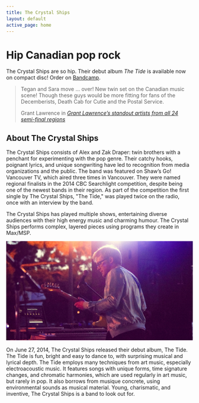 ```yaml
---
title: The Crystal Ships
layout: default
active_page: home
---
```


<div class="box">
  <div class="box-content">
    <h1>Hip Canadian pop rock</h1>
    <p>
      The Crystal Ships are so hip. Their debut album <em>The Tide</em> is available now on compact disc! Order on <a href="https://thecrystalships.bandcamp.com" target="_blank">Bandcamp</a>.
    </p>
  </div>
</div>

>Tegan and Sara move … over! New twin set on the Canadian music scene! Though these guys would be more fitting for fans of the Decemberists, Death Cab for Cutie and the Postal Service.
> <footer>Grant Lawrence in <a href="http://music.cbc.ca/#!/blogs/2014/4/Searchlight-2014-Grant-Lawrences-standout-artists-from-all-24-semi-final-regions" target="_blank"><cite title="Grant Lawrence’s standout artists from all 24 semi-final regions">Grant Lawrence’s standout artists from all 24 semi-final regions</cite></a></footer>

## About The Crystal Ships

The Crystal Ships consists of Alex and Zak Draper: twin brothers with a penchant for experimenting with the pop genre. Their catchy hooks, poignant lyrics, and unique songwriting have led to recognition from media organizations and the public. The band was featured on Shaw’s Go! Vancouver TV, which aired three times in Vancouver. They were named regional finalists in the 2014 CBC Searchlight competition, despite being one of the newest bands in their region. As part of the competition the first single by The Crystal Ships, "The Tide," was played twice on the radio, once with an interview by the band.

The Crystal Ships has played multiple shows, entertaining diverse audiences with their high energy music and charming humour. The Crystal Ships performs complex, layered pieces using programs they create in Max/MSP.

![The Crystal Ships playing music at sunset](/assets/images/sunset-1280x680.jpg)

On June 27, 2014, The Crystal Ships released their debut album, The Tide. The Tide is fun, bright and easy to dance to, with surprising musical and lyrical depth. The Tide employs many techniques from art music, especially electroacoustic music. It features songs with unique forms, time signature changes, and chromatic harmonies, which are used regularly in art music, but rarely in pop. It also borrows from musique concrete, using environmental sounds as musical material. Young, charismatic, and inventive, The Crystal Ships is a band to look out for.
